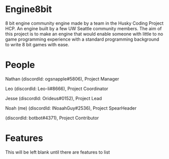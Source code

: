# Engine8bit
8 bit engine community engine made by a team in the Husky Coding Project HCP.
An engine built by a few UW Seattle community members. The aim of this project is to make an engine that would enable someone with little to no game programming
experience with a standard programming background to write 8 bit games with ease.

# People
  Nathan (discordId: ogsnapple#5806), Project Manager
  
  Leo (discordId: Leo-li#8666), Project Coordinator
  
  Jesse (discordId: Orideus#0152), Project Lead
  
  Noah (me) (discordId: INoaahGuy#2536), Project SpearHeader
  
   (discordId: botbot#4371), Project Contributor

# Features
This will be left blank until there are features to list
